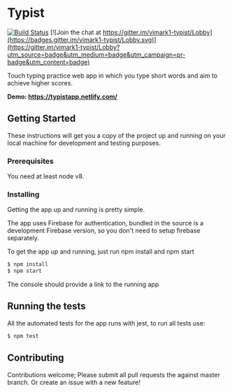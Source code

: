 # Typist

[![Build Status](https://travis-ci.com/vimark1/typist.svg?branch=master)](https://travis-ci.com/vimark1/typist) [![Join the chat at https://gitter.im/vimark1-typist/Lobby](https://badges.gitter.im/vimark1-typist/Lobby.svg)](https://gitter.im/vimark1-typist/Lobby?utm_source=badge&utm_medium=badge&utm_campaign=pr-badge&utm_content=badge)

Touch typing practice web app in which you type short words and aim to achieve higher scores.

**Demo: https://typistapp.netlify.com/**

## Getting Started

These instructions will get you a copy of the project up and running on your local machine for development and testing purposes.

### Prerequisites

You need at least node v8.

### Installing

Getting the app up and running is pretty simple.

The app uses Firebase for authentication, bundled in the source is a development Firebase version, so you don't need to setup firebase separately.

To get the app up and running, just run npm install and npm start

```bash
$ npm install
$ npm start
```

The console should provide a link to the running app

## Running the tests

All the automated tests for the app runs with jest, to run all tests use:

```bash
$ npm test
```

## Contributing

Contributions welcome; Please submit all pull requests the against master branch. Or create an issue with a new feature!
